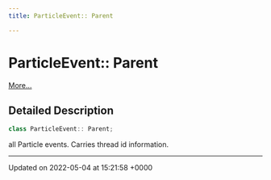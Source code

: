 ```yaml
---
title: ParticleEvent:: Parent

---
```


# ParticleEvent:: Parent



 [More...](#detailed-description)

## Detailed Description

```cpp
class ParticleEvent:: Parent;
```


all Particle events. Carries thread id information. 

-------------------------------

Updated on 2022-05-04 at 15:21:58 +0000